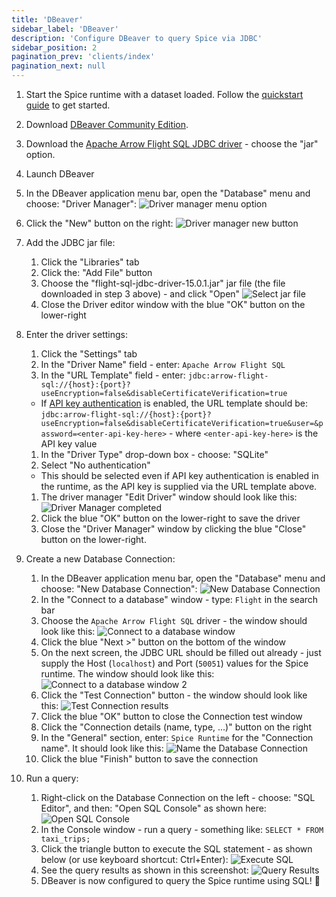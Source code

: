 ```yaml
---
title: 'DBeaver'
sidebar_label: 'DBeaver'
description: 'Configure DBeaver to query Spice via JDBC'
sidebar_position: 2
pagination_prev: 'clients/index'
pagination_next: null
---
```


1. Start the Spice runtime with a dataset loaded. Follow the [quickstart guide](/getting-started) to get started.

2. Download [DBeaver Community Edition](https://dbeaver.io).

3. Download the [Apache Arrow Flight SQL JDBC driver](https://search.maven.org/search?q=a:flight-sql-jdbc-driver) - choose the "jar" option.

4. Launch DBeaver

5. In the DBeaver application menu bar, open the "Database" menu and choose: "Driver Manager":
   ![Driver manager menu option](https://imagedelivery.net/HyTs22ttunfIlvyd6vumhQ/691d1f83-c1d0-4ad8-ec8d-d8f37ccc9d00/public 'Driver manager menu option')

6. Click the "New" button on the right:
   ![Driver manager new button](https://imagedelivery.net/HyTs22ttunfIlvyd6vumhQ/5783d944-daae-4735-99e9-976f974bc100/public 'Driver manager new button')

7. Add the JDBC jar file:

   1. Click the "Libraries" tab
   1. Click the: "Add File" button
   1. Choose the "flight-sql-jdbc-driver-15.0.1.jar" jar file (the file downloaded in step 3 above) - and click "Open"
      ![Select jar file](https://imagedelivery.net/HyTs22ttunfIlvyd6vumhQ/19900f7a-f00f-473d-780e-4a28c2ecd800/public 'Select jar file')
   1. Close the Driver editor window with the blue "OK" button on the lower-right

8. Enter the driver settings:

   1. Click the "Settings" tab
   1. In the "Driver Name" field - enter: `Apache Arrow Flight SQL`
   1. In the "URL Template" field - enter: `jdbc:arrow-flight-sql://{host}:{port}?useEncryption=false&disableCertificateVerification=true`

   - If [API key authentication](../../api/auth/index.md) is enabled, the URL template should be: `jdbc:arrow-flight-sql://{host}:{port}?useEncryption=false&disableCertificateVerification=true&user=&password=<enter-api-key-here>` - where `<enter-api-key-here>` is the API key value

   1. In the "Driver Type" drop-down box - choose: "SQLite"
   1. Select "No authentication"

   - This should be selected even if API key authentication is enabled in the runtime, as the API key is supplied via the URL template above.

   1. The driver manager "Edit Driver" window should look like this:
      ![Driver Manager completed](https://imagedelivery.net/HyTs22ttunfIlvyd6vumhQ/20348c42-117b-4763-80d2-6e615b23ae00/public 'Driver Manager completed')
   1. Click the blue "OK" button on the lower-right to save the driver
   1. Close the "Driver Manager" window by clicking the blue "Close" button on the lower-right.

9. Create a new Database Connection:

   1. In the DBeaver application menu bar, open the "Database" menu and choose: "New Database Connection":
      ![New Database Connection](https://imagedelivery.net/HyTs22ttunfIlvyd6vumhQ/acdf7251-4238-44ee-9639-0c557518da00/public 'New Database Connection')
   1. In the "Connect to a database" window - type: `Flight` in the search bar
   1. Choose the `Apache Arrow Flight SQL` driver - the window should look like this:
      ![Connect to a database window](https://imagedelivery.net/HyTs22ttunfIlvyd6vumhQ/61cee5fe-dc75-4ac1-e558-eea3aff4c100/public 'Connect to a database window')
   1. Click the blue "Next >" button on the bottom of the window
   1. On the next screen, the JDBC URL should be filled out already - just supply the Host (`localhost`) and Port (`50051`) values for the Spice runtime. The window should look like this:
      ![Connect to a database window 2](https://imagedelivery.net/HyTs22ttunfIlvyd6vumhQ/2a2b2fdc-00db-49d3-5359-059b12342b00/public 'Connect to a database window 2')
   1. Click the "Test Connection" button - the window should look like this:
      ![Test Connection results](https://imagedelivery.net/HyTs22ttunfIlvyd6vumhQ/a3fc5f5f-a39f-47ce-7955-4b384ec1ae00/public 'Test Connection results')
   1. Click the blue "OK" button to close the Connection test window
   1. Click the "Connection details (name, type, ...)" button on the right
   1. In the "General" section, enter: `Spice Runtime` for the "Connection name". It should look like this:
      ![Name the Database Connection](https://imagedelivery.net/HyTs22ttunfIlvyd6vumhQ/f6d04fe1-92a1-4082-d4ea-e9daacaca200/public)
   1. Click the blue "Finish" button to save the connection

10. Run a query:
    1. Right-click on the Database Connection on the left - choose: "SQL Editor", and then: "Open SQL Console" as shown here:
       ![Open SQL Console](https://imagedelivery.net/HyTs22ttunfIlvyd6vumhQ/642a5885-9e3f-4dd7-ef43-72bfce27bb00/public 'Open SQL Console')
    1. In the Console window - run a query - something like: `SELECT * FROM taxi_trips;`
    1. Click the triangle button to execute the SQL statement - as shown below (or use keyboard shortcut: Ctrl+Enter):
       ![Execute SQL](https://imagedelivery.net/HyTs22ttunfIlvyd6vumhQ/2134e47b-a066-47e9-1d48-06352675f400/public 'Execute SQL')
    1. See the query results as shown in this screenshot:
       ![Query Results](https://imagedelivery.net/HyTs22ttunfIlvyd6vumhQ/0e9f3c0f-2e03-47f9-8d5e-65e078d7e900/public 'Query Results')
    1. DBeaver is now configured to query the Spice runtime using SQL! 🎉
